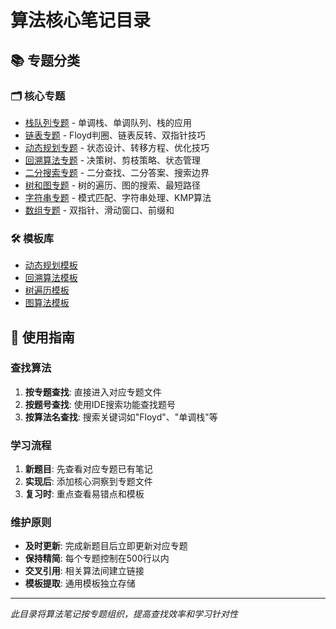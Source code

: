 # 算法核心笔记目录

## 📚 专题分类

### 🗂️ 核心专题
- [栈队列专题](./stack_queue.md) - 单调栈、单调队列、栈的应用
- [链表专题](./linked_list.md) - Floyd判圈、链表反转、双指针技巧
- [动态规划专题](./dynamic_programming.md) - 状态设计、转移方程、优化技巧
- [回溯算法专题](./backtracking.md) - 决策树、剪枝策略、状态管理
- [二分搜索专题](./binary_search.md) - 二分查找、二分答案、搜索边界
- [树和图专题](./tree_graph.md) - 树的遍历、图的搜索、最短路径
- [字符串专题](./string.md) - 模式匹配、字符串处理、KMP算法
- [数组专题](./array.md) - 双指针、滑动窗口、前缀和

### 🛠️ 模板库
- [动态规划模板](./templates/dp_templates.md)
- [回溯算法模板](./templates/backtrack_templates.md) 
- [树遍历模板](./templates/tree_templates.md)
- [图算法模板](./templates/graph_templates.md)

## 🎯 使用指南

### 查找算法
1. **按专题查找**: 直接进入对应专题文件
2. **按题号查找**: 使用IDE搜索功能查找题号
3. **按算法名查找**: 搜索关键词如"Floyd"、"单调栈"等

### 学习流程
1. **新题目**: 先查看对应专题已有笔记
2. **实现后**: 添加核心洞察到专题文件
3. **复习时**: 重点查看易错点和模板

### 维护原则
- **及时更新**: 完成新题目后立即更新对应专题
- **保持精简**: 每个专题控制在500行以内
- **交叉引用**: 相关算法间建立链接
- **模板提取**: 通用模板独立存储

---
*此目录将算法笔记按专题组织，提高查找效率和学习针对性*
